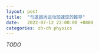 ```yaml
---
layout: post
title:  "匀速圆周运动加速度的推导"
date:   2022-07-12 22:00:00 +0800
categories: zh-ch physics
---
```


$TODO$
